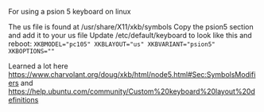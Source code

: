 For using a psion 5 keyboard on linux

The us file is found at /usr/share/X11/xkb/symbols
Copy the psion5 section and add it to your us file
Update /etc/default/keyboard to look like this and reboot:
`XKBMODEL="pc105"
XKBLAYOUT="us"
XKBVARIANT="psion5"
XKBOPTIONS=""`

Learned a lot here https://www.charvolant.org/doug/xkb/html/node5.html#Sec:SymbolsModifiers and https://help.ubuntu.com/community/Custom%20keyboard%20layout%20definitions
